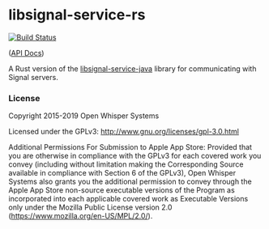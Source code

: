 # libsignal-service-rs

[![Build Status](https://travis-ci.com/Michael-F-Bryan/libsignal-service-rs.svg?branch=master)](https://travis-ci.com/Michael-F-Bryan/libsignal-service-rs)

([API Docs](https://michael-f-bryan.github.io/libsignal-service-rs))

A Rust version of the [libsignal-service-java][lsj] library for communicating
with Signal servers.

### License

Copyright 2015-2019 Open Whisper Systems

Licensed under the GPLv3: http://www.gnu.org/licenses/gpl-3.0.html

Additional Permissions For Submission to Apple App Store: Provided that you
are otherwise in compliance with the GPLv3 for each covered work you convey
(including without limitation making the Corresponding Source available in
compliance with Section 6 of the GPLv3), Open Whisper Systems also grants you
the additional permission to convey through the Apple App Store non-source
executable versions of the Program as incorporated into each applicable
covered work as Executable Versions only under the Mozilla Public License
version 2.0 (https://www.mozilla.org/en-US/MPL/2.0/).

[lsj]: https://github.com/signalapp/libsignal-service-java
